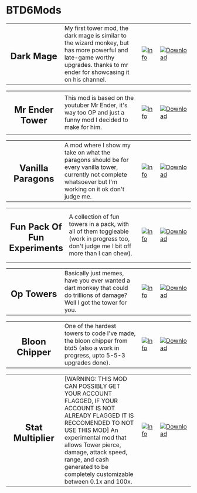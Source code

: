 # BTD6Mods
<table style="table-layout:fixed">
    <tr>
        <td width="30%" align="center">
            <h2>Dark Mage</h2>
        </td>
        <td>
            My first tower mod, the dark mage is similar to the wizard monkey, but has more powerful and late-game worthy upgrades. thanks to mr ender for showcasing it on his channel.
        </td>
        <td width="10%">
            <a href="https://github.com/Mani-cwaf/BTD6Mods/blob/main/Mod%20Code/DarkMage/DarkMage.md"><img alt="Info" src="https://github.com/doombubbles/BTD6-Mods/blob/main/info.png?raw=true"></a>
        </td>
        <td width="11%">
            <a href="https://github.com/Mani-cwaf/BTD6Mods/raw/main/Mods/DarkMage/DarkMage.dll"><img alt="Download" src="https://github.com/doombubbles/BTD6-Mods/blob/main/download_small.png?raw=true"></a>
        </td>
    </tr>

<table style="table-layout:fixed">
    <tr>
        <td width="30%" align="center">
            <h2>Mr Ender Tower</h2>
        </td>
        <td>
            This mod is based on the youtuber Mr Ender, it's way too OP and just a funny mod I decided to make for him.
        </td>
        <td width="10%">
            <a href="https://github.com/Mani-cwaf/BTD6Mods/blob/main/Mod%20Code/MrEnderTower/MrEnderTower.md"><img alt="Info" src="https://github.com/doombubbles/BTD6-Mods/blob/main/info.png?raw=true"></a>
        </td>
        <td width="11%">
            <a href="https://github.com/Mani-cwaf/BTD6Mods/raw/main/Mods/MrEnderTower/MrEnderTower.dll"><img alt="Download" src="https://github.com/doombubbles/BTD6-Mods/blob/main/download_small.png?raw=true"></a>
        </td>
    </tr>
    
<table style="table-layout:fixed">
    <tr>
        <td width="30%" align="center">
            <h2>Vanilla Paragons</h2>
        </td>
        <td>
            A mod where I show my take on what the paragons should be for every vanilla tower, currently not complete whatsoever but I'm working on it ok don't judge me.
        </td>
        <td width="10%">
            <a href="https://github.com/Mani-cwaf/BTD6Mods/blob/main/Mod%20Code/VanillaParagons/VanillaParagons.md"><img alt="Info" src="https://github.com/doombubbles/BTD6-Mods/blob/main/info.png?raw=true"></a>
        </td>
        <td width="11%">
            <a href="https://github.com/Mani-cwaf/BTD6Mods/raw/main/Mods/VanillaParagons/VanillaParagons.dll"><img alt="Download" src="https://github.com/doombubbles/BTD6-Mods/blob/main/download_small.png?raw=true"></a>
        </td>
    </tr>
    
<table style="table-layout:fixed">
    <tr>
        <td width="30%" align="center">
            <h2>Fun Pack Of Fun Experiments</h2>
        </td>
        <td>
            A collection of fun towers in a pack, with all of them toggleable (work in progress too, don't judge me I bit off more than I can chew).
        </td>
        <td width="10%">
            <a href="https://github.com/Mani-cwaf/BTD6Mods/blob/main/Mod%20Code/FunPackOfFunExperiments/FunPackOfFunExperiments.md"><img alt="Info" src="https://github.com/doombubbles/BTD6-Mods/blob/main/info.png?raw=true"></a>
        </td>
        <td width="11%">
            <a href="https://github.com/Mani-cwaf/BTD6Mods/blob/main/Mods/FunPackOfFunExperiments/FunPackOfFunExperiments.dll?raw=true"><img alt="Download" src="https://github.com/doombubbles/BTD6-Mods/blob/main/download_small.png?raw=true"></a>
        </td>
    </tr>

<table style="table-layout:fixed">
    <tr>
        <td width="30%" align="center">
            <h2>Op Towers</h2>
        </td>
        <td>
            Basically just memes, have you ever wanted a dart monkey that could do trillions of damage? Well I got the tower for you.
        </td>
        <td width="10%">
            <a href="https://github.com/Mani-cwaf/BTD6Mods/blob/main/Mod%20Code/OPTowers/OPTowers.md"><img alt="Info" src="https://github.com/doombubbles/BTD6-Mods/blob/main/info.png?raw=true"></a>
        </td>
        <td width="11%">
            <a href="https://github.com/Mani-cwaf/BTD6Mods/blob/main/Mods/OPTowers/OPTowers.dll?raw=true"><img alt="Download" src="https://github.com/doombubbles/BTD6-Mods/blob/main/download_small.png?raw=true"></a>
        </td>
    </tr>

<table style="table-layout:fixed">
    <tr>
        <td width="30%" align="center">
            <h2>Bloon Chipper</h2>
        </td>
        <td>
            One of the hardest towers to code I've made, the bloon chipper from btd5 (also a work in progress, upto 5-5-3 upgrades done).
        </td>
        <td width="10%">
            <a href="https://github.com/Mani-cwaf/BTD6Mods/blob/main/Mod%20Code/BloonChipper/BloonChipper.md"><img alt="Info" src="https://github.com/doombubbles/BTD6-Mods/blob/main/info.png?raw=true"></a>
        </td>
        <td width="11%">
            <a href="https://github.com/Mani-cwaf/BTD6Mods/blob/main/Mods/BloonChipper/BloonChipper.dll?raw=true"><img alt="Download" src="https://github.com/doombubbles/BTD6-Mods/blob/main/download_small.png?raw=true"></a>
        </td>
    </tr>

<table style="table-layout:fixed">
    <tr>
        <td width="30%" align="center">
            <h2>Stat Multiplier</h2>
        </td>
        <td>
            [WARNING: THIS MOD CAN POSSIBLY GET YOUR ACCOUNT FLAGGED, IF YOUR ACCOUNT IS NOT ALREADY FLAGGED IT IS RECCOMENDED TO NOT USE THIS MOD] An experimental mod that allows Tower pierce, damage, attack speed, range, and cash generated to be completely customizable between 0.1x and 100x.
        </td>
        <td width="10%">
            <a href="https://github.com/Mani-cwaf/BTD6Mods/blob/main/StatMultiplier/StatMultiplier.md"><img alt="Info" src="https://github.com/doombubbles/BTD6-Mods/blob/main/info.png?raw=true"></a>
        </td>
        <td width="11%">
            <a href="https://github.com/Mani-cwaf/BTD6Mods/blob/main/StatMultiplier/Mod%20File/StatMultiplier.dll?raw=true"><img alt="Download" src="https://github.com/doombubbles/BTD6-Mods/blob/main/download_small.png?raw=true"></a>
        </td>
    </tr>
